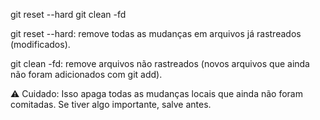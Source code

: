 git reset --hard
git clean -fd


git reset --hard: remove todas as mudanças em arquivos já rastreados (modificados).

git clean -fd: remove arquivos não rastreados (novos arquivos que ainda não foram adicionados com git add).

⚠️ Cuidado: Isso apaga todas as mudanças locais que ainda não foram comitadas. Se tiver algo importante, salve antes.